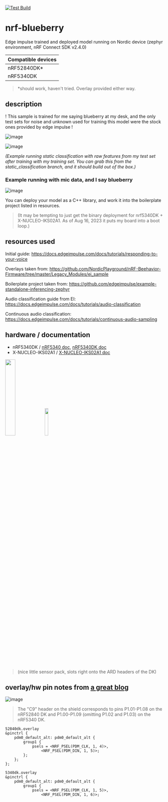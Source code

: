 [![Test Build](https://github.com/edgeimpulse/example-standalone-inferencing-zephyr/actions/workflows/test-build.yml/badge.svg?branch=master)](https://github.com/edgeimpulse/example-standalone-inferencing-zephyr/actions/workflows/test-build.yml)

# nrf-blueberry
Edge impulse trained and deployed model running on Nordic device (zephyr environment, nRF Connect SDK v2.4.0)

| Compatible devices|
|---|
| nRF52840DK*|
| nRF5340DK|
> *should work, haven't tried. Overlay provided either way.


## description
! This sample is trained for me saying blueberry at my desk, and the only test sets for noise and unknown used for training this model were the stock ones provided by edge impulse !

![image](https://github.com/droidecahedron/nrf-blueberry/assets/63935881/c50cf519-e989-4f1c-b5d6-3b333c99abda)

![image](https://github.com/droidecahedron/nrf-blueberry/assets/63935881/41386a84-ff62-40e3-94d7-342d439fda71)

_(Example running static classification with raw features from my test set after training with my training set. You can grab this from the static_classification branch, and it should build out of the box.)_

### Example running with mic data, and I say blueberry
![image](https://github.com/droidecahedron/nrf-blueberry/assets/63935881/0bb2cd25-cc62-4bae-b91d-77560a41f891)


You can deploy your model as a C++ library, and work it into the boilerplate project listed in resources.

> (It may be tempting to just get the binary deployment for nrf5340DK + X-NUCLEO-IKS02A1.
> As of Aug 16, 2023 it puts my board into a boot loop.)

## resources used
Initial guide: https://docs.edgeimpulse.com/docs/tutorials/responding-to-your-voice

Overlays taken from: https://github.com/NordicPlayground/nRF-Beehavior-Firmware/tree/master/Legacy_Modules/ei_sample

Boilerplate project taken from: https://github.com/edgeimpulse/example-standalone-inferencing-zephyr

Audio classification guide from EI: https://docs.edgeimpulse.com/docs/tutorials/audio-classification

Continuous audio classification: https://docs.edgeimpulse.com/docs/tutorials/continuous-audio-sampling

## hardware / documentation
- nRF5340DK / [nRF5340 doc](https://infocenter.nordicsemi.com/topic/struct_nrf53/struct/nrf5340.html), [nRF5340DK doc](https://infocenter.nordicsemi.com/index.jsp?topic=%2Fstruct_nrf53%2Fstruct%2Fnrf5340.html)
- X-NUCLEO-IKS02A1 / [X-NUCLEO-IKS02A1 doc](https://www.st.com/en/ecosystems/x-nucleo-iks02a1.html#documentation)

<img src="https://github.com/droidecahedron/nrf-blueberry/assets/63935881/12612a0e-9f81-4431-8b22-f69704248f89" width=25% height=25%><img src="https://github.com/droidecahedron/nrf-blueberry/assets/63935881/0ff7470b-d5f0-46d7-bbbb-c867447e65c0" width=15% height=15%>

> (nice little sensor pack, slots right onto the ARD headers of the DK)


## overlay/hw pin notes from [a great blog](https://devzone.nordicsemi.com/nordic/nordic-blog/b/blog/posts/sound-and-edge-computing-using-the-nrf-52-53)
![image](https://github.com/droidecahedron/nrf-blueberry/assets/63935881/6ee4e732-e0ef-4d7e-8567-207b63f5ee98)

> The "C9" header on the shield corresponds to pins P1.01-P1.08 on the nRF52840 DK and P1.00-P1.09 (omitting P1.02 and P1.03) on the nRF5340 DK.

```
52840dk.overlay
&pinctrl {
    pdm0_default_alt: pdm0_default_alt {
        group1 {
            psels = <NRF_PSEL(PDM_CLK, 1, 4)>,
                <NRF_PSEL(PDM_DIN, 1, 5)>;
        };
    };
};
```

```
5340dk.overlay
&pinctrl {
	pdm0_default_alt: pdm0_default_alt {
		group1 {
			psels = <NRF_PSEL(PDM_CLK, 1, 5)>,
				<NRF_PSEL(PDM_DIN, 1, 6)>;
```
